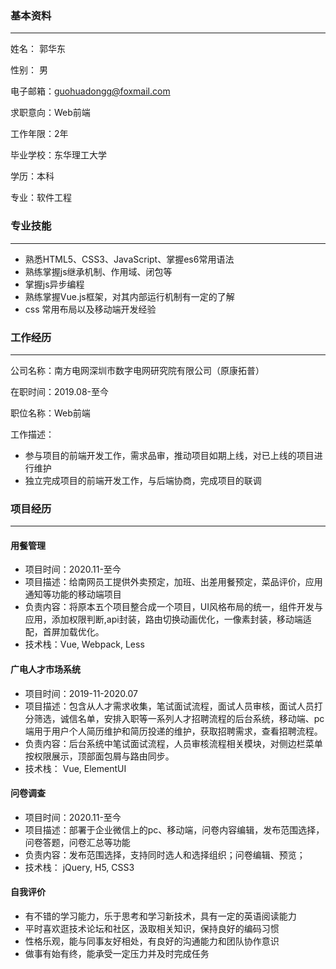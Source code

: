 ### 基本资料
---

姓名： 郭华东

性别： 男

电子邮箱：guohuadongg@foxmail.com

求职意向：Web前端

工作年限：2年

毕业学校：东华理工大学

学历：本科

专业：软件工程


### 专业技能

---

- 熟悉HTML5、CSS3、JavaScript、掌握es6常用语法
- 熟练掌握js继承机制、作用域、闭包等
- 掌握js异步编程
- 熟练掌握Vue.js框架，对其内部运行机制有一定的了解
- css 常用布局以及移动端开发经验

### 工作经历
---

公司名称：南方电网深圳市数字电网研究院有限公司（原康拓普）

在职时间：2019.08-至今

职位名称：Web前端

工作描述：

- 参与项目的前端开发工作，需求品审，推动项目如期上线，对已上线的项目进行维护
- 独立完成项目的前端开发工作，与后端协商，完成项目的联调

### 项目经历
---

#### 用餐管理

- 项目时间：2020.11-至今
- 项目描述：给南网员工提供外卖预定，加班、出差用餐预定，菜品评价，应用通知等功能的移动端项目
- 负责内容：将原本五个项目整合成一个项目，UI风格布局的统一，组件开发与应用，添加权限判断,api封装，路由切换动画优化，一像素封装，移动端适配，首屏加载优化。
- 技术栈：Vue, Webpack, Less


#### 广电人才市场系统

- 项目时间：2019-11-2020.07
- 项目描述：包含从人才需求收集，笔试面试流程，面试人员审核，面试人员打分筛选，诚信名单，安排入职等一系列人才招聘流程的后台系统，移动端、pc端用于用户个人简历维护和简历投递的维护，获取招聘需求，查看招聘流程。
- 负责内容：后台系统中笔试面试流程，人员审核流程相关模块，对侧边栏菜单按权限展示，顶部面包屑与路由同步。
- 技术栈： Vue, ElementUI


#### 问卷调查

- 项目时间：2020.11-至今
- 项目描述：部署于企业微信上的pc、移动端，问卷内容编辑，发布范围选择，问卷答题，问卷汇总等功能
- 负责内容：发布范围选择，支持同时选人和选择组织；问卷编辑、预览；
- 技术栈： jQuery, H5, CSS3

#### 自我评价
- 有不错的学习能力，乐于思考和学习新技术，具有一定的英语阅读能力
- 平时喜欢逛技术论坛和社区，汲取相关知识，保持良好的编码习惯
- 性格乐观，能与同事友好相处，有良好的沟通能力和团队协作意识
- 做事有始有终，能承受一定压力并及时完成任务

